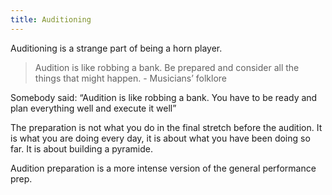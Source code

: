 ```yaml
---
title: Auditioning
---
```


Auditioning is a strange part of being a horn player.

> Audition is like robbing a bank. Be prepared and consider all the things that might happen. - Musicians’ folklore

Somebody said: “Audition is like robbing a bank. You have to be ready and plan everything well and execute it well”

The  preparation is not what you do in the final stretch before the audition. It is what you are doing every day, it is about what you have been doing so far. It is about building a pyramide.

Audition preparation is a more intense version of the general performance prep. 
